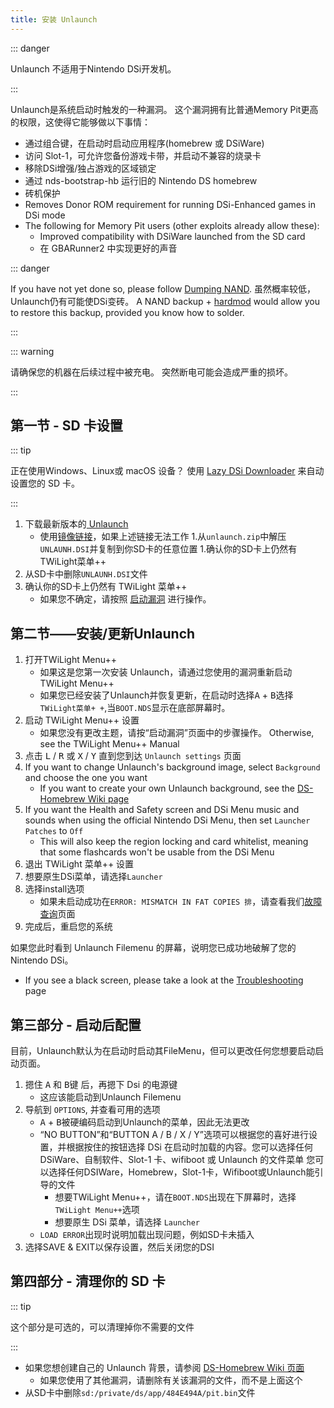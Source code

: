 ```yaml
---
title: 安装 Unlaunch
---
```


::: danger

Unlaunch 不适用于Nintendo DSi开发机。

:::

Unlaunch是系统启动时触发的一种漏洞。 这个漏洞拥有比普通Memory Pit更高的权限，这使得它能够做以下事情：

- 通过组合键，在启动时启动应用程序(homebrew 或 DSiWare)
- 访问 Slot-1，可允许您备份游戏卡带，并启动不兼容的烧录卡
- 移除DSi增强/独占游戏的区域锁定
- 通过 nds-bootstrap-hb 运行旧的 Nintendo DS homebrew
- 砖机保护
- Removes Donor ROM requirement for running DSi-Enhanced games in DSi mode
- The following for Memory Pit users (other exploits already allow these):
     - Improved compatibility with DSiWare launched from the SD card
     - 在 GBARunner2 中实现更好的声音

::: danger

If you have not yet done so, please follow [Dumping NAND](dumping-nand). 虽然概率较低，Unlaunch仍有可能使DSi变砖。 A NAND backup + [hardmod](https://wiki.ds-homebrew.com/ds-index/hardmod) would allow you to restore this backup, provided you know how to solder.

:::

::: warning

请确保您的机器在后续过程中被充电。 突然断电可能会造成严重的损坏。

:::

## 第一节 - SD 卡设置

::: tip

正在使用Windows、Linux或 macOS 设备？ 使用 [Lazy DSi Downloader](lazy-dsi-downloader) 来自动设置您的 SD 卡。

:::

1. 下载最新版本的[ Unlaunch ](https://problemkaputt.de/unlaunch.zip)
   - 使用[镜像链接](https://web.archive.org/web/20201112031436/https://problemkaputt.de/unlaunch.zip)，如果上述链接无法工作 1.从`unlaunch.zip`中解压`UNLAUNH.DSI`并复制到你SD卡的任意位置 1.确认你的SD卡上仍然有TWiLight菜单++
1. 从SD卡中删除`UNLAUNH.DSI`文件
1. 确认你的SD卡上仍然有 TWiLight 菜单++
   - 如果您不确定，请按照 [启动漏洞](launching-the-exploit.html#twilight-menu) 进行操作。

## 第二节——安装/更新Unlaunch

1. 打开TWiLight Menu++
   - 如果这是您第一次安装 Unlaunch，请通过您使用的漏洞重新启动 TWiLight Menu++
   - 如果您已经安装了Unlaunch并恢复更新，在启动时选择<kbd class="face">A</kbd> + <kbd class="face">B</kbd>选择`TWiLight菜单+ +`,当`BOOT.NDS`显示在底部屏幕时。
1. 启动 TWiLight Menu++ 设置
   - 如果您没有更改主题，请按“启动漏洞”页面中的步骤操作。 Otherwise, see the TWiLight Menu++ Manual
1. 点击 <kbd class="l">L</kbd> / <kbd class="r">R</kbd> 或 <kbd class="face">X</kbd> / <kbd class="face">Y</kbd> 直到您到达 `Unlaunch settings` 页面
1. If you want to change Unlaunch's background image, select `Background` and choose the one you want
   - If you want to create your own Unlaunch background, see the [DS-Homebrew Wiki page](https://wiki.ds-homebrew.com/twilightmenu/custom-unlaunch-backgrounds)
1. If you want the Health and Safety screen and DSi Menu music and sounds when using the official Nintendo DSi Menu, then set `Launcher Patches` to `Off`
   - This will also keep the region locking and card whitelist, meaning that some flashcards won't be usable from the DSi Menu
1. 退出 TWiLight 菜单++ 设置
1. 想要原生DSi菜单，请选择`Launcher`
1. 选择install选项
   - 如果未启动成功在`ERROR: MISMATCH IN FAT COPIES 排`，请查看我们[故障查询](疑难解答)页面
1. 完成后，重启您的系统

如果您此时看到 Unlaunch Filemenu 的屏幕，说明您已成功地破解了您的Nintendo DSi。
- If you see a black screen, please take a look at the [Troubleshooting](troubleshooting) page

## 第三部分 - 启动后配置

目前，Unlaunch默认为在启动时启动其FileMenu，但可以更改任何您想要启动启动页面。

1. 摁住 <kbd class="face">A</kbd> 和 <kbd class="face">B</kbd>键 后，再摁下 Dsi 的电源键
   - 这应该能启动到Unlaunch Filemenu
1. 导航到 `OPTIONS`, 并查看可用的选项
   - <kbd class="face">A</kbd> + <kbd class="face">B</kbd>被硬编码启动到Unlaunch的菜单，因此无法更改
   - “NO BUTTON”和“BUTTON A / B / X / Y”选项可以根据您的喜好进行设置，并根据按住的按钮选择 DSi 在启动时加载的内容。您可以选择任何 DSiWare、自制软件、Slot-1 卡、wifiboot 或 Unlaunch 的文件菜单 您可以选择任何DSIWare，Homebrew，Slot-1卡，Wifiboot或Unlaunch能引导的文件
      - 想要TWiLight Menu++，请在`BOOT.NDS`出现在下屏幕时，选择`TWiLight Menu++`选项
      - 想要原生 DSi 菜单，请选择 `Launcher`
   - `LOAD ERROR`出现时说明加载出现问题，例如SD卡未插入
1. 选择SAVE & EXIT以保存设置，然后关闭您的DSI

## 第四部分 - 清理你的 SD 卡

::: tip

这个部分是可选的，可以清理掉你不需要的文件

:::

- 如果您想创建自己的 Unlaunch 背景，请参阅 [DS-Homebrew Wiki 页面](https://wiki.ds-homebrew.com/twilightmenu/custom-unlaunch-backgrounds)
   - 如果您使用了其他漏洞，请删除有关该漏洞的文件，而不是上面这个
- 从SD卡中删除`sd:/private/ds/app/484E494A/pit.bin`文件
